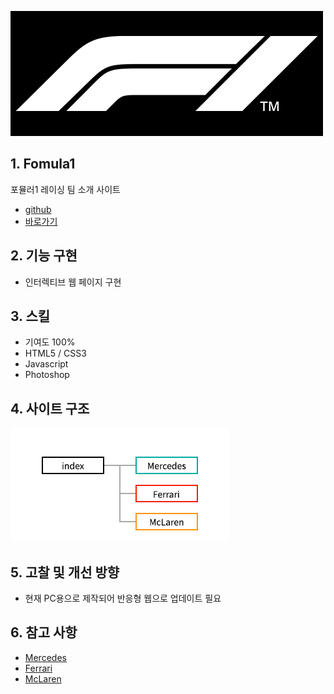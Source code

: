 ![logo_fomula1](/portfolio/fomula1/logo_fomula1.jpg)

## 1. Fomula1
포뮬러1 레이싱 팀 소개 사이트
* [github](https://github.com/pic22ti/pic22ti.github.io/tree/master/portfolio/fomula1)
* [바로가기](https://pic22ti.github.io/portfolio/fomula1/index.html)

## 2. 기능 구현
* 인터렉티브 웹 페이지 구현

## 3. 스킬
* 기여도 100%
* HTML5 / CSS3
* Javascript
* Photoshop

## 4. 사이트 구조
![sitemap_fomula1](/portfolio/fomula1/sitemap_fomula1.jpg)

## 5. 고찰 및 개선 방향
* 현재 PC용으로 제작되어 반응형 웹으로 업데이트 필요

## 6. 참고 사항
* [Mercedes](https://www.mercedesamgf1.com/en/)
* [Ferrari](https://www.ferrari.com/en-KR)
* [McLaren](https://www.mclaren.com/)